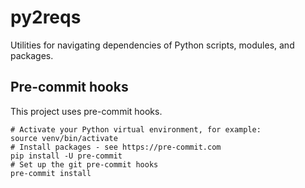 # py2reqs
Utilities for navigating dependencies of Python scripts, modules, and packages.

## Pre-commit hooks
This project uses pre-commit hooks.
```shell
# Activate your Python virtual environment, for example:
source venv/bin/activate
# Install packages - see https://pre-commit.com
pip install -U pre-commit
# Set up the git pre-commit hooks
pre-commit install
```
